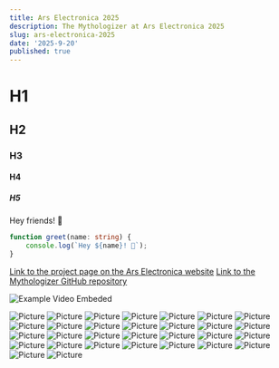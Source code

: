 ```yaml
---
title: Ars Electronica 2025
description: The Mythologizer at Ars Electronica 2025
slug: ars-electronica-2025
date: '2025-9-20'
published: true
---
```


# H1

## H2

### H3

#### H4

##### H5

Hey friends! 👋

```ts
function greet(name: string) {
	console.log(`Hey ${name}! 👋`);
}
```

[Link to the project page on the Ars Electronica website](https://ars.electronica.art/keplersgardens/en/mythologizer/)
[Link to the Mythologizer GitHub repository](https://ars.mythologizer.org)

![Example Video Embeded](https://www.youtube.com/watch?v=J4v3bX6Hk0I)

![Picture](./images/ars/image-0.jpg)
![Picture](./images/ars/image-1.jpg)
![Picture](./images/ars/image-2.jpg)
![Picture](./images/ars/image-3.jpg)
![Picture](./images/ars/image-4.jpg)
![Picture](./images/ars/image-5.jpg)
![Picture](./images/ars/image-6.jpg)
![Picture](./images/ars/image-7.jpg)
![Picture](./images/ars/image-8.jpg)
![Picture](./images/ars/image-9.jpg)
![Picture](./images/ars/image-10.jpg)
![Picture](./images/ars/image-11.jpg)
![Picture](./images/ars/image-12.jpg)
![Picture](./images/ars/image-13.jpg)
![Picture](./images/ars/image-14.jpg)
![Picture](./images/ars/image-15.jpg)
![Picture](./images/ars/image-16.jpg)
![Picture](./images/ars/image-17.jpg)
![Picture](./images/ars/image-18.jpg)
![Picture](./images/ars/image-19.jpg)
![Picture](./images/ars/image-20.jpg)
![Picture](./images/ars/image-21.jpg)
![Picture](./images/ars/image-22.jpg)
![Picture](./images/ars/image-23.jpg)
![Picture](./images/ars/image-24.jpg)
![Picture](./images/ars/image-25.jpg)
![Picture](./images/ars/image-26.jpg)
![Picture](./images/ars/image-27.jpg)
![Picture](./images/ars/image-28.jpg)
![Picture](./images/ars/image-29.jpg)
